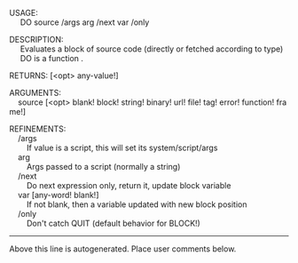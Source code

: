 USAGE:  
&nbsp;&nbsp;&nbsp;&nbsp;&nbsp;DO&nbsp;source&nbsp;/args&nbsp;arg&nbsp;/next&nbsp;var&nbsp;/only  
  
DESCRIPTION:  
&nbsp;&nbsp;&nbsp;&nbsp;&nbsp;Evaluates&nbsp;a&nbsp;block&nbsp;of&nbsp;source&nbsp;code&nbsp;(directly&nbsp;or&nbsp;fetched&nbsp;according&nbsp;to&nbsp;type)  
&nbsp;&nbsp;&nbsp;&nbsp;&nbsp;DO&nbsp;is&nbsp;a&nbsp;function&nbsp;.  
  
RETURNS:&nbsp;[&lt;opt&gt;&nbsp;any-value!]  
  
ARGUMENTS:  
&nbsp;&nbsp;&nbsp;&nbsp;source&nbsp;[&lt;opt&gt;&nbsp;blank!&nbsp;block!&nbsp;string!&nbsp;binary!&nbsp;url!&nbsp;file!&nbsp;tag!&nbsp;error!&nbsp;function!&nbsp;frame!]  
  
REFINEMENTS:  
&nbsp;&nbsp;&nbsp;&nbsp;/args  
&nbsp;&nbsp;&nbsp;&nbsp;&nbsp;&nbsp;&nbsp;&nbsp;If&nbsp;value&nbsp;is&nbsp;a&nbsp;script,&nbsp;this&nbsp;will&nbsp;set&nbsp;its&nbsp;system/script/args  
&nbsp;&nbsp;&nbsp;&nbsp;arg  
&nbsp;&nbsp;&nbsp;&nbsp;&nbsp;&nbsp;&nbsp;&nbsp;Args&nbsp;passed&nbsp;to&nbsp;a&nbsp;script&nbsp;(normally&nbsp;a&nbsp;string)  
&nbsp;&nbsp;&nbsp;&nbsp;/next  
&nbsp;&nbsp;&nbsp;&nbsp;&nbsp;&nbsp;&nbsp;&nbsp;Do&nbsp;next&nbsp;expression&nbsp;only,&nbsp;return&nbsp;it,&nbsp;update&nbsp;block&nbsp;variable  
&nbsp;&nbsp;&nbsp;&nbsp;var&nbsp;[any-word!&nbsp;blank!]  
&nbsp;&nbsp;&nbsp;&nbsp;&nbsp;&nbsp;&nbsp;&nbsp;If&nbsp;not&nbsp;blank,&nbsp;then&nbsp;a&nbsp;variable&nbsp;updated&nbsp;with&nbsp;new&nbsp;block&nbsp;position  
&nbsp;&nbsp;&nbsp;&nbsp;/only  
&nbsp;&nbsp;&nbsp;&nbsp;&nbsp;&nbsp;&nbsp;&nbsp;Don't&nbsp;catch&nbsp;QUIT&nbsp;(default&nbsp;behavior&nbsp;for&nbsp;BLOCK!)  
___
Above this line is autogenerated. Place user comments below.